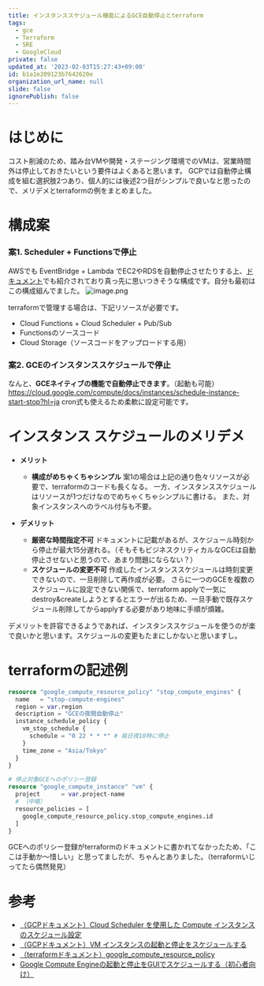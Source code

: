 ```yaml
---
title: インスタンススケジュール機能によるGCE自動停止とterraform
tags:
  - gce
  - Terraform
  - SRE
  - GoogleCloud
private: false
updated_at: '2023-02-03T15:27:43+09:00'
id: b1a1e209123b7642620e
organization_url_name: null
slide: false
ignorePublish: false
---
```

# はじめに
コスト削減のため、踏み台VMや開発・ステージング環境でのVMは、営業時間外は停止しておきたいという要件はよくあると思います。
GCPでは自動停止構成を組む選択肢2つあり、個人的には後述2つ目がシンプルで良いなと思ったので、メリデメとterraformの例をまとめました。

# 構成案

### 案1. Scheduler + Functionsで停止
AWSでも EventBridge + Lambda でEC2やRDSを自動停止させたりする上、[ドキュメント](https://cloud.google.com/scheduler/docs/start-and-stop-compute-engine-instances-on-a-schedule?hl=ja)でも紹介されており真っ先に思いつきそうな構成です。自分も最初はこの構成組んでました。
![image.png](https://qiita-image-store.s3.ap-northeast-1.amazonaws.com/0/577028/b5703b13-1298-779e-4ba5-5e666d5296c5.png)

terraformで管理する場合は、下記リソースが必要です。

- Cloud Functions + Cloud Scheduler + Pub/Sub
- Functionsのソースコード
- Cloud Storage（ソースコードをアップロードする用）


### 案2. GCEのインスタンススケジュールで停止

なんと、**GCEネイティブの機能で自動停止できます**。（起動も可能）
https://cloud.google.com/compute/docs/instances/schedule-instance-start-stop?hl=ja
cron式も使えるため柔軟に設定可能です。


# インスタンス スケジュールのメリデメ

- **メリット**
    - **構成がめちゃくちゃシンプル**
案1の場合は上記の通り色々リソースが必要で、terraformのコードも長くなる。
一方、インスタンススケジュールはリソースが1つだけなのでめちゃくちゃシンプルに書ける。
また、対象インスタンスへのラベル付与も不要。

- **デメリット**
    - **厳密な時間指定不可**
    ドキュメントに記載があるが、スケジュール時刻から停止が最大15分遅れる。（そもそもビジネスクリティカルなGCEは自動停止させないと思うので、あまり問題にならない？）
    - **スケジュールの変更不可**
    作成したインスタンススケジュールは時刻変更できないので、一旦削除して再作成が必要。
さらに一つのGCEを複数のスケジュールに設定できない関係で、terraform applyで一気にdestroy&createしようとするとエラーが出るため、一旦手動で既存スケジュール削除してからapplyする必要があり地味に手順が煩雑。

デメリットを許容できるようであれば、インスタンススケジュールを使うのが楽で良いかと思います。スケジュールの変更もたまにしかないと思いますし。


# terraformの記述例

```tf
resource "google_compute_resource_policy" "stop_compute_engines" {
  name   = "stop-compute-engines"
  region = var.region
  description = "GCEの夜間自動停止"
  instance_schedule_policy {
    vm_stop_schedule {
      schedule = "0 22 * * *" # 毎日夜10時に停止
    }
    time_zone = "Asia/Tokyo"
  }
}

# 停止対象GCEへのポリシー登録
resource "google_compute_instance" "vm" {
  project      = var.project-name
  # （中略） 
  resource_policies = [
    google_compute_resource_policy.stop_compute_engines.id
  ] 
}
```

GCEへのポリシー登録がterraformのドキュメントに書かれてなかったため、「ここは手動か〜惜しい」と思ってましたが、ちゃんとありました。（terraformいじってたら偶然発見）

# 参考
- [（GCPドキュメント）Cloud Scheduler を使用した Compute インスタンスのスケジュール設定](https://cloud.google.com/scheduler/docs/start-and-stop-compute-engine-instances-on-a-schedule?hl=ja)
- [（GCPドキュメント）VM インスタンスの起動と停止をスケジュールする](https://cloud.google.com/compute/docs/instances/schedule-instance-start-stop?hl=ja)
- [（terraformドキュメント）google_compute_resource_policy](https://registry.terraform.io/providers/hashicorp/google/latest/docs/resources/compute_resource_policy#example-usage---resource-policy-instance-schedule-policy)
- [Google Compute Engineの起動と停止をGUIでスケジュールする（初心者向け）](https://dev.classmethod.jp/articles/gce-instance-scheduling-gui/)
